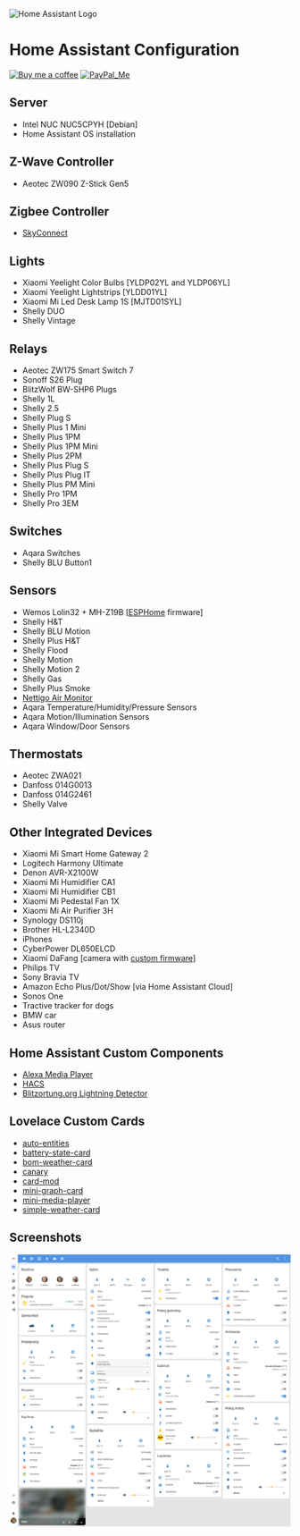![Home Assistant Logo](https://github.com/brianjking/hass-config/blob/master/images/hass.png "Home Assistant Logo")

# Home Assistant Configuration

[![Buy me a coffee][buy-me-a-coffee-shield]][buy-me-a-coffee]
[![PayPal_Me][paypal-me-shield]][paypal-me]

## Server

* Intel NUC NUC5CPYH [Debian]
* Home Assistant OS installation

## Z-Wave Controller

* Aeotec ZW090 Z-Stick Gen5

## Zigbee Controller

* [SkyConnect](https://www.home-assistant.io/skyconnect/)

## Lights

* Xiaomi Yeelight Color Bulbs [YLDP02YL and YLDP06YL]
* Xiaomi Yeelight Lightstrips [YLDD01YL]
* Xiaomi Mi Led Desk Lamp 1S [MJTD01SYL]
* Shelly DUO
* Shelly Vintage

## Relays

* Aeotec ZW175 Smart Switch 7
* Sonoff S26 Plug
* BlitzWolf BW-SHP6 Plugs
* Shelly 1L
* Shelly 2.5
* Shelly Plug S
* Shelly Plus 1 Mini
* Shelly Plus 1PM
* Shelly Plus 1PM Mini
* Shelly Plus 2PM
* Shelly Plus Plug S
* Shelly Plus Plug IT
* Shelly Plus PM Mini
* Shelly Pro 1PM
* Shelly Pro 3EM

## Switches

* Aqara Switches
* Shelly BLU Button1

## Sensors

* Wemos Lolin32 + MH-Z19B [[ESPHome](https://esphome.io) firmware]
* Shelly H&T
* Shelly BLU Motion
* Shelly Plus H&T
* Shelly Flood
* Shelly Motion
* Shelly Motion 2
* Shelly Gas
* Shelly Plus Smoke
* [Nettigo Air Monitor](https://air.nettigo.pl/?lang=en)
* Aqara Temperature/Humidity/Pressure Sensors
* Aqara Motion/Illumination Sensors
* Aqara Window/Door Sensors

## Thermostats

* Aeotec ZWA021
* Danfoss 014G0013
* Danfoss 014G2461
* Shelly Valve

## Other Integrated Devices

* Xiaomi Mi Smart Home Gateway 2
* Logitech Harmony Ultimate
* Denon AVR-X2100W
* Xiaomi Mi Humidifier CA1
* Xiaomi Mi Humidifier CB1
* Xiaomi Mi Pedestal Fan 1X
* Xiaomi Mi Air Purifier 3H
* Synology DS110j
* Brother HL-L2340D
* iPhones
* CyberPower DL650ELCD
* Xiaomi DaFang [camera with [custom firmware](https://github.com/EliasKotlyar/Xiaomi-Dafang-Hacks)]
* Philips TV
* Sony Bravia TV
* Amazon Echo Plus/Dot/Show [via Home Assistant Cloud]
* Sonos One
* Tractive tracker for dogs
* BMW car
* Asus router

## Home Assistant Custom Components

* [Alexa Media Player](https://github.com/custom-components/alexa_media_player)
* [HACS](https://github.com/custom-components/hacs)
* [Blitzortung.org Lightning Detector](https://github.com/mrk-its/homeassistant-blitzortung)

## Lovelace Custom Cards

* [auto-entities](https://github.com/thomasloven/lovelace-auto-entities)
* [battery-state-card](https://github.com/maxwroc/battery-state-card)
* [bom-weather-card](https://github.com/DavidFW1960/bom-weather-card)
* [canary](https://github.com/jcwillox/lovelace-canary)
* [card-mod](https://github.com/thomasloven/lovelace-card-mod)
* [mini-graph-card](https://github.com/kalkih/mini-graph-card)
* [mini-media-player](https://github.com/kalkih/mini-media-player)
* [simple-weather-card](https://github.com/kalkih/simple-weather-card)

## Screenshots

![HA Overview](https://github.com/bieniu/home-assistant-config/blob/master/screenshots/HA-overview.png)

[buy-me-a-coffee-shield]: https://img.shields.io/static/v1.svg?label=%20&message=Buy%20me%20a%20coffee&color=6f4e37&logo=buy%20me%20a%20coffee&logoColor=white
[buy-me-a-coffee]: https://www.buymeacoffee.com/QnLdxeaqO

[paypal-me-shield]: https://img.shields.io/static/v1.svg?label=%20&message=PayPal.Me&logo=paypal
[paypal-me]: https://www.paypal.me/bieniu79
